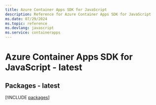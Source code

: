 ```yaml
---
title: Azure Container Apps SDK for JavaScript
description: Reference for Azure Container Apps SDK for JavaScript
ms.date: 07/29/2024
ms.topic: reference
ms.devlang: javascript
ms.service: containerapps
---
```

# Azure Container Apps SDK for JavaScript - latest
## Packages - latest
[!INCLUDE [packages](container-apps-index.md)]